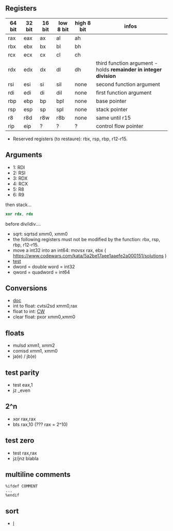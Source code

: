 ## Registers

| 64 bit | 32 bit | 16 bit | low 8 bit | high 8 bit | infos |
|--------|--------|--------|-----------|------------|-----------------------|
| rax    |  eax   |  ax  | al | ah | |
| rbx    |  ebx   | bx   | bl | bh | |
| rcx    |  ecx   | cx   | cl | ch | |
| rdx    |  edx   | dx   | dl | dh | third function argument - holds **remainder in integer division** |
|  rsi   | esi | si | sil | none| second function argument |
| rdi | edi | di | dil | none | first function argument |
| rbp | ebp | bp | bpl | none| base pointer|
| rsp | esp | sp | spl | none | stack pointer |
| r8 | r8d | r8w | r8b | none | same until r15|
|rip|eip|?|?|?|control flow pointer|

* Reserved registers (to restaure): rbx, rsp, rbp, r12-r15.
## Arguments
* 1:  RDI
* 2: RSI
* 3:  RDX
* 4: RCX
* 5:  R8
* 6:  R9

then stack...

```nasm
xor rdx, rdx
```
before div/idiv....

* sqrt: sqrtsd xmm0, xmm0
*  the following registers must not be modified by the function: rbx, rsp, rbp, r12-r15.
*  move a int32 into an int64:  movsx rax, ebx ( https://www.codewars.com/kata/5a2be17aee1aaefe2a000151/solutions )
*  [test](https://en.wikipedia.org/wiki/TEST_(x86_instruction))
* dword = double word =  int32
* qword = quadword = int64

## Conversions
* [doc](https://docs.oracle.com/cd/E19120-01/open.solaris/817-5477/epmsr/index.html)
* int to float: cvtsi2sd xmm0,rax
* float to int: [CW](https://www.codewars.com/kata/5a805d8cafa10f8b930005ba/solutions/nasm)
* clear float: pxor xmm0,xmm0

## floats
* mulsd xmm1, xmm2
* comisd xmm1, xmm0 
* ja(e) / jb(e)

## test parity
* test eax,1
* jz _even

## 2^n
* xor rax,rax
* bts rax,10 (??? rax = 2^10)
 
 ## test zero
 * test rax,rax
 * jz/jnz blabla
 
 ## multiline comments
 ```
 %ifdef COMMENT
...
%endif
```
## sort
* [l](https://www.codewars.com/kumite/5d54274b90b243ee561ef499?sel=5d54274b90b243ee561ef499)
